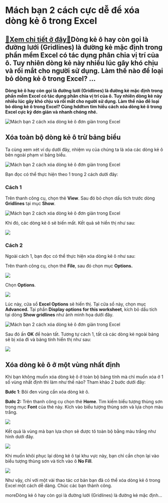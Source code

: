Mách bạn 2 cách cực dễ để xóa dòng kẻ ô trong Excel
===================================================

[:gift:Xem chi tiết ở đây:gift:](https://hddtvn.com/mach-ban-2-cach-cuc-de-de-xoa-dong-ke-o-trong-excel/)Dòng kẻ ô hay còn gọi là đường lưới (Gridlines) là đường kẻ mặc định trong phần mềm Excel có tác dụng phân chia vị trí của ô. Tuy nhiên dòng kẻ này nhiều lúc gây khó chịu và rối mắt cho người sử dụng. Làm thế nào để loại bỏ dòng kẻ ô trong Excel? …
--------------------------------------------------------------------------------------------------------------------------------------------------------------------------------------------------------------------------------------------------------

**Dòng kẻ ô hay còn gọi là đường lưới (Gridlines) là đường kẻ mặc định trong phần mềm Excel có tác dụng phân chia vị trí của ô. Tuy nhiên dòng kẻ này nhiều lúc gây khó chịu và rối mắt cho người sử dụng. Làm thế nào để loại bỏ dòng kẻ ô trong Excel? Cùng hddtvn tìm hiểu cách xóa dòng kẻ ô trong Excel cực kỳ đơn giản và nhanh chóng nhé.**


![Mách bạn 2 cách xóa dòng kẻ ô đơn giản trong Excel](https://hddtvn.com/wp-content/uploads/2021/01/oRo4Ext.png "Mách bạn 2 cách xóa dòng kẻ ô đơn giản trong Excel")


Xóa toàn bộ dòng kẻ ô trừ bảng biểu
-----------------------------------


Ta cùng xem xét ví dụ dưới đây, nhiệm vụ của chúng ta là xóa các dòng kẻ ô bên ngoài phạm vi bảng biểu.


![Mách bạn 2 cách xóa dòng kẻ ô đơn giản trong Excel](https://hddtvn.com/wp-content/uploads/2021/01/QyWYmM6.png "Mách bạn 2 cách xóa dòng kẻ ô đơn giản trong Excel")


Bạn đọc có thể thực hiện theo 1 trong 2 cách dưới đây:


### **Cách 1**


Trên thanh công cụ, chọn thẻ **View**. Sau đó bỏ chọn dấu tích trước dòng **Gridlines** tại mục **Show**.


![Mách bạn 2 cách xóa dòng kẻ ô đơn giản trong Excel](https://hddtvn.com/wp-content/uploads/2021/01/WJWg78n.png "Mách bạn 2 cách xóa dòng kẻ ô đơn giản trong Excel")


Khi đó, các dòng kẻ ô sẽ biến mất. Kết quả sẽ hiển thị như sau:


![](https://hddtvn.com/wp-content/uploads/2021/01/oRo4Ext.png)


### **Cách 2**


Ngoài cách 1, bạn đọc có thể thực hiện xóa dòng kẻ ô như sau:


Trên thanh công cụ, chọn thẻ **File**, sau đó chọn mục **Options.**


![](https://hddtvn.com/wp-content/uploads/2021/01/I21geXs.png)


Chọn **Options**.


![](https://hddtvn.com/wp-content/uploads/2021/01/gBy0In4.png)


Lúc này, cửa sổ **Excel Options** sẽ hiển thị. Tại cửa sổ này, chọn mục **Advanced.** Tại phần **Display options for this worksheet**, kích bỏ dấu tích tại dòng **Show gridlines** như ảnh minh họa dưới đây.


![Mách bạn 2 cách xóa dòng kẻ ô đơn giản trong Excel](https://hddtvn.com/wp-content/uploads/2021/01/izPja6t.png "Mách bạn 2 cách xóa dòng kẻ ô đơn giản trong Excel")


Sau đó ấn **OK** để hoàn tất. Tương tự cách 1, tất cả các dòng kẻ ngoài bảng sẽ bị xóa đi và bảng tính hiển thị như sau:


![](https://hddtvn.com/wp-content/uploads/2021/01/Zppv1KM.png)


Xóa dòng kẻ ô ở một vùng nhất định
----------------------------------


Khi bạn không muốn xóa dòng kẻ ô ở toàn bộ bảng tính mà chỉ muốn xóa ở 1 số vùng nhất định thì làm như thế nào? Tham khảo 2 bước dưới đây:


**Bước 1**: Bôi đen vùng cần xóa dòng kẻ ô.


**Bước 2:** Trên thanh công cụ chọn thẻ **Home**. Tìm kiếm biểu tượng thùng sơn trong mục **Font** của thẻ này. Kích vào biểu tượng thùng sơn và lựa chọn màu trắng.


![](https://hddtvn.com/wp-content/uploads/2021/01/sm8dghM.png)


Kết quả là vùng mà bạn lựa chọn sẽ được tô toàn bộ bằng màu trắng như hình dưới đây.


![](https://hddtvn.com/wp-content/uploads/2021/01/MW4ZVQW.png)


Khi muốn khôi phục lại dòng kẻ ô tại khu vực này, bạn chỉ cần chọn lại vào biểu tượng thùng sơn và tích vào ô **No Fill**.


![](https://hddtvn.com/wp-content/uploads/2021/01/6wu5OXl.png)


Như vậy, chỉ với một vài thao tác cơ bản bạn đã có thể xóa dòng kẻ ô trong Excel một cách dễ dàng. Chúc các bạn thành công.


moreDòng kẻ ô hay còn gọi là đường lưới (Gridlines) là đường kẻ mặc định…

